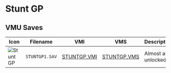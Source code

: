 # Stunt GP

## VMU Saves

| Icon | Filename | VMI | VMS | Description |
|------|----------|-----|-----|-------------|
| ![Stunt GP](../icons/STUNTGP1.SAV.GIF) | `STUNTGP1.SAV` | [STUNTGP.VMI](STUNTGP.VMI) | [STUNTGP.VMS](STUNTGP.VMS) | Almost all unlocked.
